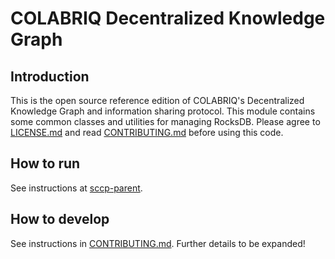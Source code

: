 # COLABRIQ Decentralized Knowledge Graph

## Introduction

This is the open source reference edition of COLABRIQ's Decentralized Knowledge Graph and information sharing protocol. This module contains some common classes and utilities for managing RocksDB. Please agree to [LICENSE.md](LICENSE.md) and read [CONTRIBUTING.md](CONTRIBUTING.md) before using this code.

## How to run

See instructions at [sccp-parent](https://github.com/colabriq/sccp-parent).

## How to develop

See instructions in [CONTRIBUTING.md](CONTRIBUTING.md).
Further details to be expanded!


